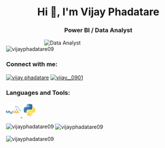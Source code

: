 

<h1 align="center">Hi 👋, I'm Vijay Phadatare</h1>
<h3 align="center">Power BI / Data Analyst</h3>

<img align= "right" alt="Data Analyst" width= "400" src=" https://images.app.goo.gl/TQfEGV2pbMhuUu5T7  ">

<p align="left"> <img src="https://komarev.com/ghpvc/?username=vijayphadatare09&label=Profile%20views&color=0e75b6&style=flat" alt="vijayphadatare09" /> </p>

<h3 align="left">Connect with me:</h3>
<p align="left">
<a href="https://linkedin.com/in/vijay phadatare" target="blank"><img align="center" src="https://raw.githubusercontent.com/rahuldkjain/github-profile-readme-generator/master/src/images/icons/Social/linked-in-alt.svg" alt="vijay phadatare" height="30" width="40" /></a>
<a href="https://instagram.com/vijay__0901" target="blank"><img align="center" src="https://raw.githubusercontent.com/rahuldkjain/github-profile-readme-generator/master/src/images/icons/Social/instagram.svg" alt="vijay__0901" height="30" width="40" /></a>
</p>

<h3 align="left">Languages and Tools:</h3>
<p align="left"> <a href="https://www.mysql.com/" target="_blank" rel="noreferrer"> <img src="https://raw.githubusercontent.com/devicons/devicon/master/icons/mysql/mysql-original-wordmark.svg" alt="mysql" width="40" height="40"/> </a> <a href="https://www.python.org" target="_blank" rel="noreferrer"> <img src="https://raw.githubusercontent.com/devicons/devicon/master/icons/python/python-original.svg" alt="python" width="40" height="40"/> </a> </p>

<p><img align="left" src="https://github-readme-stats.vercel.app/api/top-langs?username=vijayphadatare09&show_icons=true&locale=en&layout=compact" alt="vijayphadatare09" /></p>

<p>&nbsp;<img align="center" src="https://github-readme-stats.vercel.app/api?username=vijayphadatare09&show_icons=true&locale=en" alt="vijayphadatare09" /></p>

<p><img align="center" src="https://github-readme-streak-stats.herokuapp.com/?user=vijayphadatare09&" alt="vijayphadatare09" /></p>

